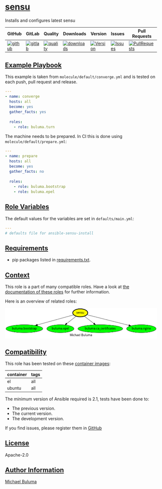 # [sensu](#sensu)

Installs and configures latest sensu

|GitHub|GitLab|Quality|Downloads|Version|Issues|Pull Requests|
|------|------|-------|---------|-------|------|-------------|
|[![github](https://github.com/buluma/ansible-role-sensu/workflows/Ansible%20Molecule/badge.svg)](https://github.com/buluma/ansible-role-sensu/actions)|[![gitlab](https://gitlab.com/buluma/ansible-role-sensu/badges/master/pipeline.svg)](https://gitlab.com/buluma/ansible-role-sensu)|[![quality](https://img.shields.io/ansible/quality/)](https://galaxy.ansible.com/buluma/sensu)|[![downloads](https://img.shields.io/ansible/role/d/)](https://galaxy.ansible.com/buluma/sensu)|[![Version](https://img.shields.io/github/release/buluma/ansible-role-sensu.svg)](https://github.com/buluma/ansible-role-sensu/releases/)|[![Issues](https://img.shields.io/github/issues/buluma/ansible-role-sensu.svg)](https://github.com/buluma/ansible-role-sensu/issues/)|[![PullRequests](https://img.shields.io/github/issues-pr-closed-raw/buluma/ansible-role-sensu.svg)](https://github.com/buluma/ansible-role-sensu/pulls/)|

## [Example Playbook](#example-playbook)

This example is taken from `molecule/default/converge.yml` and is tested on each push, pull request and release.
```yaml
---
- name: converge
  hosts: all
  become: yes
  gather_facts: yes

  roles:
    - role: buluma.turn
```

The machine needs to be prepared. In CI this is done using `molecule/default/prepare.yml`:
```yaml
---
- name: prepare
  hosts: all
  become: yes
  gather_facts: no

  roles:
    - role: buluma.bootstrap
    - role: buluma.epel
```


## [Role Variables](#role-variables)

The default values for the variables are set in `defaults/main.yml`:
```yaml
---
# defaults file for ansible-sensu-install
```

## [Requirements](#requirements)

- pip packages listed in [requirements.txt](https://github.com/buluma/ansible-role-sensu/blob/main/requirements.txt).


## [Context](#context)

This role is a part of many compatible roles. Have a look at [the documentation of these roles](https://buluma.co.ke/) for further information.

Here is an overview of related roles:

![dependencies](https://raw.githubusercontent.com/buluma/ansible-role-sensu/png/requirements.png "Dependencies")

## [Compatibility](#compatibility)

This role has been tested on these [container images](https://hub.docker.com/u/buluma):

|container|tags|
|---------|----|
|el|all|
|ubuntu|all|

The minimum version of Ansible required is 2.1, tests have been done to:

- The previous version.
- The current version.
- The development version.



If you find issues, please register them in [GitHub](https://github.com/buluma/ansible-role-sensu/issues)

## [License](#license)

Apache-2.0

## [Author Information](#author-information)

[Michael Buluma](https://buluma.github.io/)
